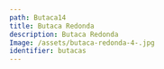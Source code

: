 ```yaml
---
path: Butaca14
title: Butaca Redonda
description: Butaca Redonda
Image: /assets/butaca-redonda-4-.jpg
identifier: butacas
---
```



